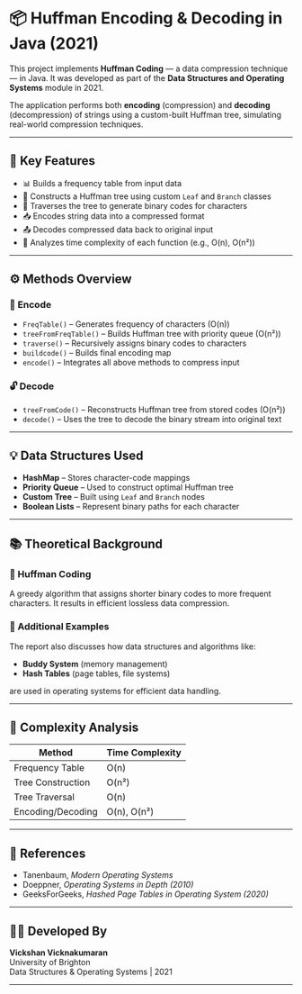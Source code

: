 # 📦 Huffman Encoding & Decoding in Java (2021)

This project implements **Huffman Coding** — a data compression technique — in Java. It was developed as part of the **Data Structures and Operating Systems** module in 2021.

The application performs both **encoding** (compression) and **decoding** (decompression) of strings using a custom-built Huffman tree, simulating real-world compression techniques.

---

## 📌 Key Features

- 📊 Builds a frequency table from input data
- 🌳 Constructs a Huffman tree using custom `Leaf` and `Branch` classes
- 🔁 Traverses the tree to generate binary codes for characters
- 📥 Encodes string data into a compressed format
- 📤 Decodes compressed data back to original input
- 🧠 Analyzes time complexity of each function (e.g., O(n), O(n²))

---

## ⚙️ Methods Overview

### 🔐 Encode

- `FreqTable()` – Generates frequency of characters (O(n))  
- `treeFromFreqTable()` – Builds Huffman tree with priority queue (O(n²))  
- `traverse()` – Recursively assigns binary codes to characters  
- `buildcode()` – Builds final encoding map  
- `encode()` – Integrates all above methods to compress input  

### 🔓 Decode

- `treeFromCode()` – Reconstructs Huffman tree from stored codes (O(n²))  
- `decode()` – Uses the tree to decode the binary stream into original text  

---

## 💡 Data Structures Used

- **HashMap** – Stores character-code mappings  
- **Priority Queue** – Used to construct optimal Huffman tree  
- **Custom Tree** – Built using `Leaf` and `Branch` nodes  
- **Boolean Lists** – Represent binary paths for each character  

---

## 📚 Theoretical Background

### 📘 Huffman Coding
A greedy algorithm that assigns shorter binary codes to more frequent characters. It results in efficient lossless data compression.

### 🧱 Additional Examples
The report also discusses how data structures and algorithms like:
- **Buddy System** (memory management)
- **Hash Tables** (page tables, file systems)

are used in operating systems for efficient data handling.

---

## 🧪 Complexity Analysis

| Method            | Time Complexity |
|-------------------|-----------------|
| Frequency Table   | O(n)            |
| Tree Construction | O(n²)           |
| Tree Traversal    | O(n)            |
| Encoding/Decoding | O(n), O(n²)     |

---

## 📄 References

- Tanenbaum, *Modern Operating Systems*  
- Doeppner, *Operating Systems in Depth (2010)*  
- GeeksForGeeks, *Hashed Page Tables in Operating System (2020)*  

---

## 👨‍💻 Developed By

**Vickshan Vicknakumaran**  
University of Brighton  
Data Structures & Operating Systems | 2021

---
